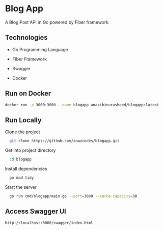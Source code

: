 
# Blog App
A Blog Post API in Go powered by Fiber framework.

## Technologies

- Go Programming Language

- Fiber Framework

- Swagger

- Docker

## Run on Docker
```bash
docker run -p 3000:3000 --name blogapp anazibinurasheed/blogapp:latest --port=3000 --cache-capacity=30
```

## Run Locally

Clone the project

```bash
  git clone https://github.com/anazcodes/blogapp.git
```

Get into project directory

```bash
  cd blogapp
```

Install dependencies

```bash
  go mod tidy
```

Start the server

```bash
  go run cmd/blogapp/main.go --port=3000 --cache-capacity=30
```

## Access Swagger UI
`http://localhost:3000/swagger/index.html`
<!-- 